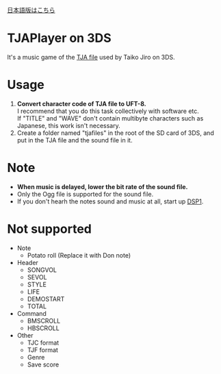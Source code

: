 [日本語版はこちら](README.md)

# TJAPlayer on 3DS

It's a music game of the [TJA file](https://wikiwiki.jp/jiro/%E5%A4%AA%E9%BC%93%E3%81%95%E3%82%93%E6%AC%A1%E9%83%8E#h2_content_1_8) used by Taiko Jiro on 3DS.

# Usage

1. **Convert character code of TJA file to UFT-8.**<br>I recommend that you do this task collectively with software etc.<br>If "TITLE" and "WAVE" don't contain multibyte characters such as Japanese, this work isn't necessary.
2. Create a folder named "tjafiles" in the root of the SD card of 3DS, and put in the TJA file and the sound file in it.

# Note

- **When music is delayed, lower the bit rate of the sound file.**
- Only the Ogg file is supported for the sound file.
- If you don't hearh the notes sound and music at all, start up [DSP1](https://github.com/zoogie/DSP1/releases).

# Not supported

- Note
  - Potato roll (Replace it with Don note)
- Header
  - SONGVOL
  - SEVOL
  - STYLE
  - LIFE
  - DEMOSTART
  - TOTAL
- Command
  - BMSCROLL
  - HBSCROLL
- Other
  - TJC format
  - TJF format
  - Genre
  - Save score